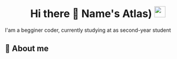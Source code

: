 <h1 align='center'> Hi there 👋 Name's Atlas)   <img src="https://i.postimg.cc/QCfDMzy8/ea04775420cac2ef626a6586003843d6-1.gif" weight="30" height="30"></h1>
I'am a begginer coder, currently studying at <college name='NKEiVT' /> as second-year student

## 📌 About me
